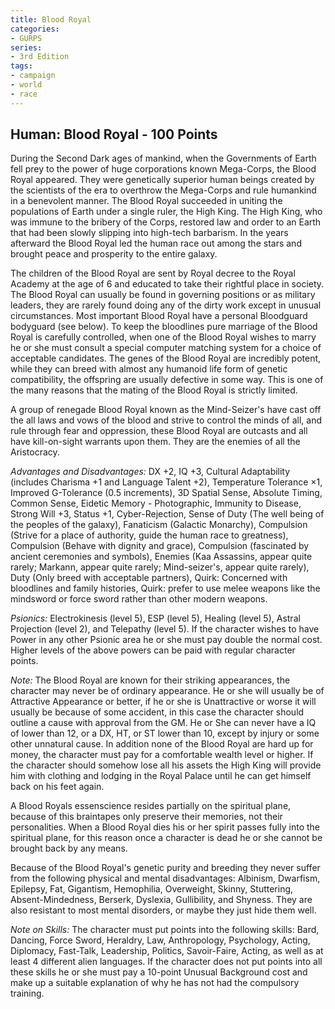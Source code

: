 ```yaml
---
title: Blood Royal
categories:
- GURPS
series:
- 3rd Edition
tags:
- campaign
- world
- race
---
```


## Human: Blood Royal - 100 Points

During the Second Dark ages of mankind, when the Governments of Earth
fell prey to the power of huge corporations known Mega-Corps, the Blood
Royal appeared. They were genetically superior human beings created by
the scientists of the era to overthrow the Mega-Corps and rule humankind
in a benevolent manner. The Blood Royal succeeded in uniting the
populations of Earth under a single ruler, the High King. The High King,
who was immune to the bribery of the Corps, restored law and order to an
Earth that had been slowly slipping into high-tech barbarism. In the
years afterward the Blood Royal led the human race out among the stars
and brought peace and prosperity to the entire galaxy.

The children of the Blood Royal are sent by Royal decree to the Royal
Academy at the age of 6 and educated to take their rightful place in
society. The Blood Royal can usually be found in governing positions or
as military leaders, they are rarely found doing any of the dirty work
except in unusual circumstances. Most important Blood Royal have a
personal Bloodguard bodyguard (see below). To keep the bloodlines pure
marriage of the Blood Royal is carefully controlled, when one of the
Blood Royal wishes to marry he or she must consult a special computer
matching system for a choice of acceptable candidates. The genes of the
Blood Royal are incredibly potent, while they can breed with almost any
humanoid life form of genetic compatibility, the offspring are usually
defective in some way. This is one of the many reasons that the mating
of the Blood Royal is strictly limited.

A group of renegade Blood Royal known as the Mind-Seizer's have cast off
the all laws and vows of the blood and strive to control the minds of
all, and rule through fear and oppression, these Blood Royal are
outcasts and all have kill-on-sight warrants upon them. They are the
enemies of all the Aristocracy.

*Advantages and Disadvantages:* DX +2, IQ +3, Cultural Adaptability
(includes Charisma +1 and Language Talent +2), Temperature Tolerance ×1,
Improved G-Tolerance (0.5 increments), 3D Spatial Sense, Absolute
Timing, Common Sense, Eidetic Memory - Photographic, Immunity to
Disease, Strong Will +3, Status +1, Cyber-Rejection, Sense of Duty (The
well being of the peoples of the galaxy), Fanaticism (Galactic
Monarchy), Compulsion (Strive for a place of authority, guide the human
race to greatness), Compulsion (Behave with dignity and grace),
Compulsion (fascinated by ancient ceremonies and symbols), Enemies (Kaa
Assassins, appear quite rarely; Markann, appear quite rarely;
Mind-seizer's, appear quite rarely), Duty (Only breed with acceptable
partners), Quirk: Concerned with bloodlines and family histories, Quirk:
prefer to use melee weapons like the mindsword or force sword rather
than other modern weapons.

*Psionics:* Electrokinesis (level 5), ESP (level 5), Healing (level 5),
Astral Projection (level 2), and Telepathy (level 5). If the character
wishes to have Power in any other Psionic area he or she must pay double
the normal cost. Higher levels of the above powers can be paid with
regular character points.

*Note:* The Blood Royal are known for their striking appearances, the
character may never be of ordinary appearance. He or she will usually be
of Attractive Appearance or better, if he or she is Unattractive or
worse it will usually be because of some accident, in this case the
character should outline a cause with approval from the GM. He or She
can never have a IQ of lower than 12, or a DX, HT, or ST lower than 10,
except by injury or some other unnatural cause. In addition none of the
Blood Royal are hard up for money, the character must pay for a
comfortable wealth level or higher. If the character should somehow lose
all his assets the High King will provide him with clothing and lodging
in the Royal Palace until he can get himself back on his feet again.

A Blood Royals essenscience resides partially on the spiritual plane,
because of this braintapes only preserve their memories, not their
personalities. When a Blood Royal dies his or her spirit passes fully
into the spiritual plane, for this reason once a character is dead he or
she cannot be brought back by any means.

Because of the Blood Royal's genetic purity and breeding they never
suffer from the following physical and mental disadvantages: Albinism,
Dwarfism, Epilepsy, Fat, Gigantism, Hemophilia, Overweight, Skinny,
Stuttering, Absent-Mindedness, Berserk, Dyslexia, Gullibility, and
Shyness. They are also resistant to most mental disorders, or maybe they
just hide them well.

*Note on Skills:* The character must put points into the following
skills: Bard, Dancing, Force Sword, Heraldry, Law, Anthropology,
Psychology, Acting, Diplomacy, Fast-Talk, Leadership, Politics,
Savoir-Faire, Acting, as well as at least 4 different alien languages.
If the character does not put points into all these skills he or she
must pay a 10-point Unusual Background cost and make up a suitable
explanation of why he has not had the compulsory training.
